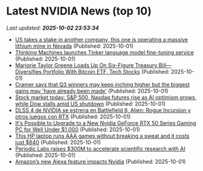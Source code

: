 # Latest NVIDIA News (top 10)
_Last updated: **2025-10-02 23:53:34**_

- [US takes a stake in another company, this one is operating a massive lithium mine in Nevada](https://www.bostonherald.com/2025/10/01/trump-lithium-mine/) (Published: 2025-10-01)
- [Thinking Machines launches Tinker language model fine-tuning service](https://siliconangle.com/2025/10/01/thinking-machines-launches-tinker-language-model-fine-tuning-service/) (Published: 2025-10-01)
- [Marjorie Taylor Greene Loads Up On Six-Figure Treasury Bill— Diversifies Portfolio With Bitcoin ETF, Tech Stocks](https://finance.yahoo.com/news/marjorie-taylor-greene-loads-six-233046635.html) (Published: 2025-10-01)
- [Cramer says that Q3 winners may keep inching higher but the biggest gains may 'have already been made'](https://www.cnbc.com/2025/10/01/cramer-says-that-q3-winners-may-keep-inching-higher-but-the-biggest-gains-may-have-already-been-made.html) (Published: 2025-10-01)
- [Stock market today: S&P 500, Nasdaq futures rise as AI optimism grows, while Dow stalls amid US shutdown](https://finance.yahoo.com/news/live/stock-market-today-sp-500-nasdaq-futures-rise-as-ai-optimism-blots-out-us-shutdown-230340381.html) (Published: 2025-10-01)
- [DLSS 4 de NVIDIA se estrena en Battlefield 6, Alien: Rogue Incursion y otros juegos con RTX](https://www.linuxadictos.com/dlss-4-de-nvidia-se-estrena-en-battlefield-6-alien-rogue-incursion-y-otros-juegos-con-rtx.html) (Published: 2025-10-01)
- [It's Possible to Upgrade to a New Nvidia GeForce RTX 50 Series Gaming PC for Well Under $1,000](https://www.ign.com/articles/upgrade-to-a-geforce-rtx-50-series-gaming-pc-for-well-under-1000) (Published: 2025-10-01)
- [This HP laptop runs AAA games without breaking a sweat and it costs just $640](https://www.xda-developers.com/this-hp-gaming-laptop-delivers-everything-you-want/) (Published: 2025-10-01)
- [Periodic Labs raises $300M to accelerate scientific research with AI](https://siliconangle.com/2025/10/01/periodic-labs-raises-300m-accelerate-scientific-research-ai/) (Published: 2025-10-01)
- [Amazon’s new Alexa feature impacts Nvidia](https://biztoc.com/x/9f7f13bc68fd34f4) (Published: 2025-10-01)
